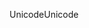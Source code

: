 <span data-ttu-id="e1194-101">Unicode</span><span class="sxs-lookup"><span data-stu-id="e1194-101">Unicode</span></span>